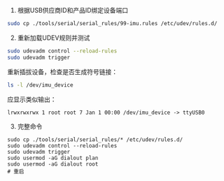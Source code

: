 1. 根据USB供应商ID和产品ID绑定设备端口

```bash
sudo cp ./tools/serial/serial_rules/99-imu.rules /etc/udev/rules.d/
```

2. 重新加载UDEV规则并测试

```bash
sudo udevadm control --reload-rules
sudo udevadm trigger
```

重新插拔设备，检查是否生成符号链接：

```bash
ls -l /dev/imu_device
```

应显示类似输出：

```
lrwxrwxrwx 1 root root 7 Jan 1 00:00 /dev/imu_device -> ttyUSB0
```

3. 完整命令

```
sudo cp ./tools/serial/serial_rules/* /etc/udev/rules.d/
sudo udevadm control --reload-rules
sudo udevadm trigger
sudo usermod -aG dialout plan
sudo usermod -aG dialout root
# 重启
```